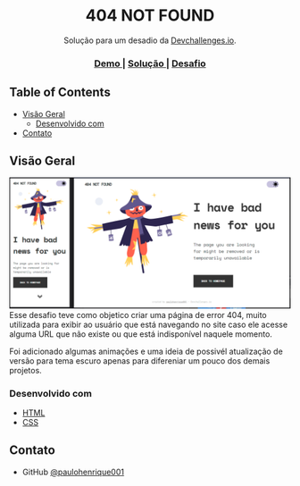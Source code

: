 <!-- Please update value in the {}  -->

<h1 align="center">404 NOT FOUND</h1>

<div align="center">
   Solução para um desadio da <a href="http://devchallenges.io" target="_blank">Devchallenges.io</a>.
</div>

<div align="center">
  <h3>
    <a href="https://paulohenrique001-404-not-found.netlify.app/" target="_blank">
      Demo
    </a>
    <span> | </span>
    <a href="https://devchallenges.io/solutions/EwU2SCndDOI7BliYA8Ik" target="_blank">
      Solução
    </a>
    <span> | </span>
    <a href="https://devchallenges.io/challenges/wBunSb7FPrIepJZAg0sY" target="_blank">
      Desafio
    </a>
  </h3>
</div>

## Table of Contents

- [Visão Geral](#visao-geral)
  - [Desenvolvido com](#desenvolvido-com)
- [Contato](#contato)

## Visão Geral

![screenshot](https://raw.githubusercontent.com/paulohenrique001/404-not-found/main/image/captura_404-not-found.PNG)
Esse desafio teve como objetico criar uma página de error 404, muito utilizada para exibir ao usuário que está navegando no site caso ele acesse alguma URL que não existe ou que está indisponível naquele momento.

Foi adicionado algumas animações e uma ideia de possivél atualização de versão para tema escuro apenas para difereniar um pouco dos demais projetos. 

### Desenvolvido com
- [HTML](https://developer.mozilla.org/pt-BR/docs/Web/HTML)
- [CSS](https://developer.mozilla.org/pt-BR/docs/Web/CSS)
## Contato
- GitHub [@paulohenrique001](https://github.com/paulohenrique001)
